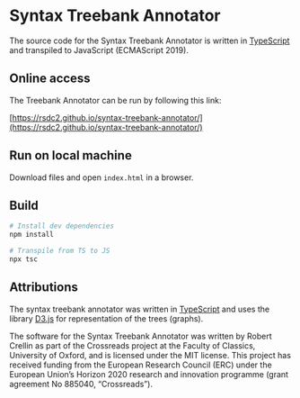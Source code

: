 # Syntax Treebank Annotator

The source code for the Syntax Treebank Annotator is written in [TypeScript](https://www.typescriptlang.org/) and transpiled to JavaScript (ECMAScript 2019).

## Online access

The Treebank Annotator can be run by following this link:

[https://rsdc2.github.io/syntax-treebank-annotator/](https://rsdc2.github.io/syntax-treebank-annotator/)

## Run on local machine

Download files and open ```index.html``` in a browser.

## Build

``` bash
# Install dev dependencies
npm install

# Transpile from TS to JS
npx tsc
```

## Attributions

The syntax treebank annotator was written in [TypeScript](https://www.typescriptlang.org/) and uses the library [D3.js](https://d3js.org/) for representation of the trees (graphs).

The software for the Syntax Treebank Annotator was written by Robert Crellin as part of the Crossreads project at the Faculty of Classics, University of Oxford, and is licensed under the MIT license. This project has received funding from the European Research Council (ERC) under the European Union’s Horizon 2020 research and innovation programme (grant agreement No 885040, “Crossreads”).
